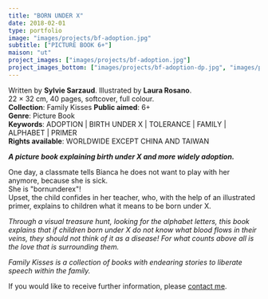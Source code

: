 ```yaml
---
title: "BORN UNDER X"
date: 2018-02-01
type: portfolio
image: "images/projects/bf-adoption.jpg"
subtitle: ["PICTURE BOOK 6+"]
maison: "ut"
project_images: ["images/projects/bf-adoption.jpg"]
project_images_bottom: ["images/projects/bf-adoption-dp.jpg", "images/projects/bf-adoption-dp2.jpg"]
---
```


Written by **Sylvie Sarzaud**.
Illustrated by **Laura Rosano**.   
22 × 32 cm, 40 pages, softcover, full colour.  
**Collection**: Family Kisses 
**Public aimed**: 6+   
**Genre**: Picture Book      
**Keywords**: ADOPTION | BIRTH UNDER X | TOLERANCE | FAMILY | ALPHABET | PRIMER   
**Rights available**: WORLDWIDE EXCEPT CHINA AND TAIWAN       


***A picture book explaining birth under X and more widely adoption.***


One day, a classmate tells Bianca he does not want to play with her anymore, because she is sick.    
She is "bornunderex"!    
Upset, the child confides in her teacher, who, with the help of an illustrated primer, explains to children 
what it means to be born under X.   

*Through a visual treasure hunt, looking for the alphabet letters, this book explains that if children born under X do not*
*know what blood flows in their veins, they should not think of it as a disease!*
*For what counts above all is the love that is surrounding them.*         




*Family Kisses is a collection of books with endearing stories to liberate speech within the family.*




If you would like to receive further information, please [contact me](mailto:melanie.guillaumin.edition@gmail.com).


